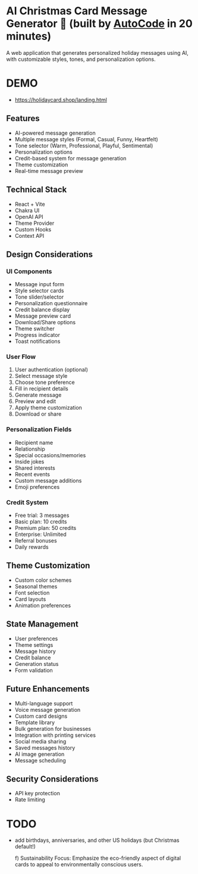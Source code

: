 # AI Christmas Card Message Generator 🎄 (built by [AutoCode](https://autocode.work) in 20 minutes)

A web application that generates personalized holiday messages using AI, with customizable styles,
tones, and personalization options.

# DEMO

-   https://holidaycard.shop/landing.html

## Features

-   AI-powered message generation
-   Multiple message styles (Formal, Casual, Funny, Heartfelt)
-   Tone selector (Warm, Professional, Playful, Sentimental)
-   Personalization options
-   Credit-based system for message generation
-   Theme customization
-   Real-time message preview

## Technical Stack

-   React + Vite
-   Chakra UI
-   OpenAI API
-   Theme Provider
-   Custom Hooks
-   Context API

## Design Considerations

### UI Components

-   Message input form
-   Style selector cards
-   Tone slider/selector
-   Personalization questionnaire
-   Credit balance display
-   Message preview card
-   Download/Share options
-   Theme switcher
-   Progress indicator
-   Toast notifications

### User Flow

1. User authentication (optional)
2. Select message style
3. Choose tone preference
4. Fill in recipient details
5. Generate message
6. Preview and edit
7. Apply theme customization
8. Download or share

### Personalization Fields

-   Recipient name
-   Relationship
-   Special occasions/memories
-   Inside jokes
-   Shared interests
-   Recent events
-   Custom message additions
-   Emoji preferences

### Credit System

-   Free trial: 3 messages
-   Basic plan: 10 credits
-   Premium plan: 50 credits
-   Enterprise: Unlimited
-   Referral bonuses
-   Daily rewards

## Theme Customization

-   Custom color schemes
-   Seasonal themes
-   Font selection
-   Card layouts
-   Animation preferences

## State Management

-   User preferences
-   Theme settings
-   Message history
-   Credit balance
-   Generation status
-   Form validation

## Future Enhancements

-   Multi-language support
-   Voice message generation
-   Custom card designs
-   Template library
-   Bulk generation for businesses
-   Integration with printing services
-   Social media sharing
-   Saved messages history
-   AI image generation
-   Message scheduling

## Security Considerations

-   API key protection
-   Rate limiting

# TODO

-   add birthdays, anniversaries, and other US holidays (but Christmas default!)

    f) Sustainability Focus: Emphasize the eco-friendly aspect of digital cards to appeal to
    environmentally conscious users.
